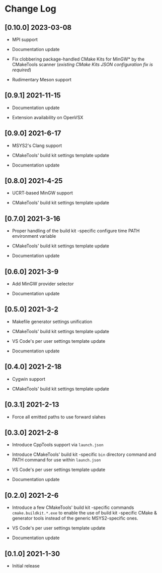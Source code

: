 # Change Log

## [0.10.0] 2023-03-08

- MPI support

- Documentation update

- Fix clobbering package-handled CMake Kits for MinGW* by the CMakeTools scanner (_existing CMake Kits JSON configuration fix is required_)

- Rudimentary Meson support

## [0.9.1] 2021-11-15

- Documentation update

- Extension availability on OpenVSX

## [0.9.0] 2021-6-17

- MSYS2's Clang support

- CMakeTools' build kit settings template update

- Documentation update

## [0.8.0] 2021-4-25

- UCRT-based MinGW support

- CMakeTools' build kit settings template update

## [0.7.0] 2021-3-16

- Proper handling of the build kit -specific configure time PATH environment variable

- CMakeTools' build kit settings template update

- Documentation update

## [0.6.0] 2021-3-9

- Add MinGW provider selector

- Documentation update

## [0.5.0] 2021-3-2

- Makefile generator settings unification

- CMakeTools' build kit settings template update

- VS Code's per user settings template update

- Documentation update

## [0.4.0] 2021-2-18

- Cygwin support

- CMakeTools' build kit settings template update

## [0.3.1] 2021-2-13

- Force all emitted paths to use forward slahes

## [0.3.0] 2021-2-8

- Introduce CppTools support via `launch.json`

- Introduce CMakeTools' build kit -specific `bin` directory command and PATH command for use within `launch.json`

- VS Code's per user settings template update

- Documentation update

## [0.2.0] 2021-2-6

- Introduce a few CMakeTools' build kit -specific commands `cmake.buildkit.*.exe` to enable the use of build kit -specific CMake & generator tools instead of the generic MSYS2-specific ones.

- VS Code's per user settings template update

- Documentation update

## [0.1.0] 2021-1-30

- Initial release